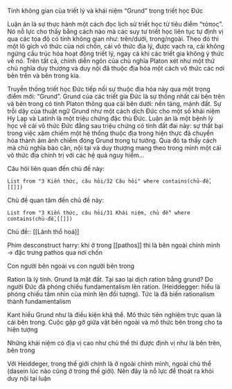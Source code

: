 Tính không gian của triết lý và khái niệm “Grund” trong triết học Đức

Luận án là sự thực hành một cách đọc lịch sử triết học từ tiêu điểm “τόπος”. Nó nỗ lực cho thấy bằng cách nào mà các suy tư triết học liên tục tự định vị qua các tọa độ có tính không gian như: trên/dưới, trong/ngoài. Theo đó thì một lô gích vô thức của nơi chốn, cái vô thức địa lý, được vạch ra, cái không ngừng cấu trúc hóa hoạt động triết lý, ngay cả khi các triết gia không ý thức về nó. Trên tất cả, chính diễn ngôn của chủ nghĩa Platon xét như một thứ chủ nghĩa duy thượng và duy nội đã thuộc địa hóa một cách vô thức các nơi bên trên và bên trong kia.

Truyền thống triết học Đức tiếp nối sự thuộc địa hóa này qua một trọng điểm mới: “Grund”. Grund của các triết gia Đức là sự thống nhất cái bên trên và bên trong có tính Platon thông qua cái bên dưới: nền tảng, mảnh đất. Sự trỗi dậy của thuật ngữ Grund như một cách dịch Đức cho một số khái niệm Hy Lạp và Latinh là một triệu chứng đặc thù Đức. Luận án là một bệnh lý học về cái vô thức Đức đằng sau triệu chứng có tính đất đai này: sự thất bại trong việc xâm chiếm một hệ thống thuộc địa trong hiện thực đã chuyển hóa thành ám ảnh chiếm đóng Grund trong tư tưởng. Qua đó ta thấy cách mà chủ nghĩa bảo căn, nội tại và duy thượng mang theo trong mình một cái vô thức địa chính trị với các hệ quả nguy hiểm...

Câu hỏi liên quan đến chủ đề này:
```dataview
List from "3 Kiến thức, câu hỏi/32 Câu hỏi" where contains(chủ-đề,[[]]) 
```

Chủ đề quan tâm đến chủ đề này:
```dataview
List from "3 Kiến thức, câu hỏi/31 Khái niệm, chủ đề" where contains(chủ-đề,[[]]) 
```
Chủ đề:: [[Lãnh thổ hoá]]

Phim desconstruct harry: khi ở trong [[pathos]] thì là bên ngoài chính mình → đặc trưng pathos qua nơi chốn

Con người bên ngoài vs con người bên trong

Ration là lý tính. Grund là mặt đất. Tại sao lại dịch ration bằng grund? Do người Đức đã phóng chiếu fundamentalism lên ration. (Heiddegger: hiểu là phóng chiếu tầm nhìn của mình lên đối tượng). Tức là đã biến rationalism thành fundamentalism

Kant hiểu Grund như là điều kiện khả thể. Mô thức tiên nghiệm trực quan là cái bên trong. Cuộc gặp gỡ giữa vật bên ngoài và mô thức bên trong cho ta hiện tượng

Những khái niệm có địa vị cao như chủ thể thì được định vị như là bên trên, bên trong

Với Heiddeger, trong thế giới chính là ở ngoài chính mình, ngoài chủ thể (dasein lúc nào cũng ở trong thế giới). Nên đây là nỗ lực để thoát ra khỏi duy nội tại luận
